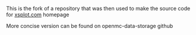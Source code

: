 
This is the fork of a repository that was then used to make the source code for [xsplot.com](http://xsplot.com) homepage

More concise version can be found on openmc-data-storage github
